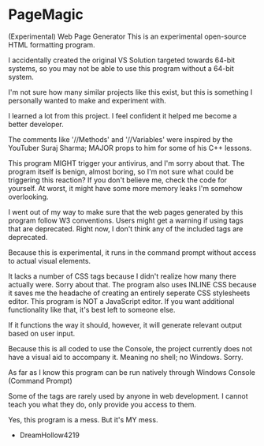 # PageMagic
(Experimental) Web Page Generator
This is an experimental open-source HTML formatting program.

I accidentally created the original VS Solution targeted towards 64-bit systems,
so you may not be able to use this program without a 64-bit system.

I'm not sure how many similar projects like this exist, but this is something I personally wanted to make and experiment with.

I learned a lot from this project. I feel confident it helped me become a better developer.

The comments like '//Methods' and '//Variables' were inspired by the YouTuber Suraj Sharma; MAJOR props to him for some of his C++ lessons.

This program MIGHT trigger your antivirus, and I'm sorry about that. The program itself is benign, almost boring, so I'm not sure what could be triggering this reaction?
If you don't believe me, check the code for yourself. At worst, it might have some more memory leaks I'm somehow overlooking.

I went out of my way to make sure that the web pages generated by this program follow W3 conventions.
Users might get a warning if using tags that are deprecated. Right now, I don't think any of the included tags are deprecated.

Because this is experimental, it runs in the command prompt without access to actual visual elements.

It lacks a number of CSS tags because I didn't realize how many there actually were. Sorry about that.
The program also uses INLINE CSS because it saves me the headache of creating an entirely seperate CSS stylesheets editor.
This program is NOT a JavaScript editor. If you want additional functionality like that, it's best left to someone else.

If it functions the way it should, however, it will generate relevant output based on user input.

Because this is all coded to use the Console, the project currently does not have a visual aid to accompany it. Meaning no shell; no Windows. Sorry.

As far as I know this program can be run natively through Windows Console (Command Prompt)

Some of the tags are rarely used by anyone in web development. I cannot teach you what they do, only provide you access to them.

Yes, this program is a mess. But it's MY mess.

- DreamHollow4219
